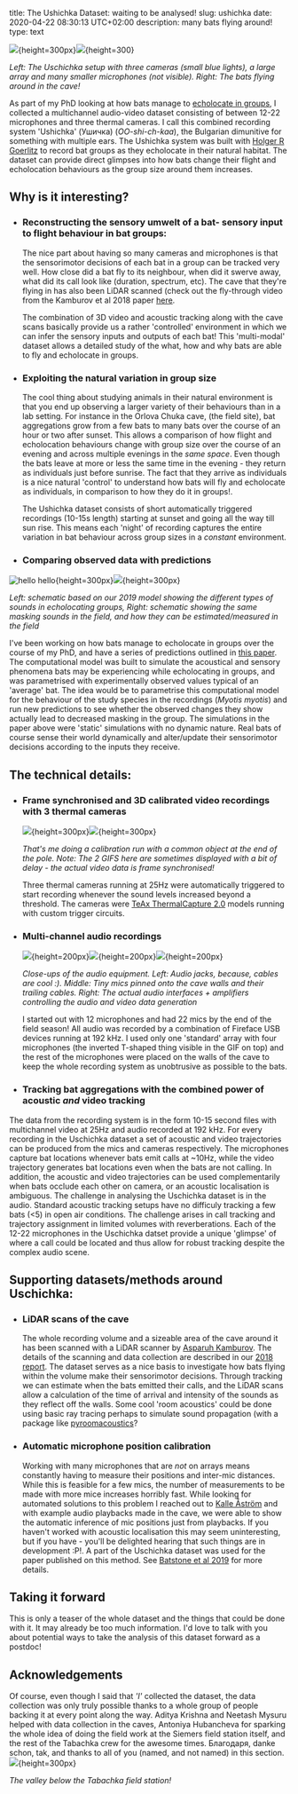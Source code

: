 title: The Ushichka Dataset: waiting to be analysed!
slug: ushichka
date: 2020-04-22 08:30:13 UTC+02:00
description: many bats flying around!
type: text

![](../images/DC6A5930_w.JPG){height=300px}![](../images/orlova_chuka.gif){height=300}

*Left: The Uschichka setup with three cameras (small blue lights), a large array and many smaller microphones (not visible). Right: The bats flying around in the cave!*


As part of my PhD looking at how bats manage to [echolocate in groups](../research), I collected a multichannel audio-video dataset consisting of between 12-22 microphones and three thermal cameras.
I call this combined recording system 'Ushichka' (Ушичка) (*OO-shi-ch-kaa*), the Bulgarian dimunitive for something with multiple ears. The Ushichka system was built with <a href="https://www.orn.mpg.de/person/26282/2902144" target="_blank"> Holger R Goerlitz</a> to record bat
groups as they echolocate in their natural habitat. The dataset can provide direct glimpses into how bats change their flight and echolocation behaviours as 
the group size around them increases. 


## Why is it interesting?
* ### Reconstructing the sensory umwelt of a bat- sensory input to  flight behaviour in bat groups:
	The nice part about having so many cameras and microphones is that  the sensorimotor decisions of each bat in a group can be tracked very well. How close
	did a bat fly to its neighbour, when did it swerve away, what did its call look like (duration, spectrum, etc). The cave  that they're flying in has also been LiDAR scanned 
	(check out the fly-through video from the Kamburov et al 2018 paper [here](../publications). 

	The combination of 3D video and acoustic tracking along with the cave scans basically provide us a rather 'controlled' environment in which we can infer the sensory inputs
	and outputs of each bat! This 'multi-modal' dataset allows a detailed study of the what, how and why bats are able to fly and echolocate in groups.  

* ### Exploiting the natural variation in group size

	The cool thing about studying animals in their natural environment is that you end up observing a larger variety of their behaviours than in a lab setting. For instance in the Orlova Chuka cave, (the field site), bat aggregations grow from a 
	few bats to many bats over the course of an hour or two after sunset. This allows a comparison of how flight and echolocation behaviours change with group size over the course
	of an evening and across multiple evenings in the *same space*. Even though the bats leave at more or less the same time in the evening - they return as individuals just before sunrise. The fact
	that they arrive as individuals is a nice natural 'control' to understand how bats will fly and echolocate as individuals, in comparison to how they do it in groups!.
	
	The Ushichka dataset consists of short automatically triggered recordings (10-15s length) starting at sunset and going all the way till sun rise. This means each 'night' of 
	recording captures the entire variation in bat behaviour across group sizes in a *constant* environment. 

* ### Comparing observed data with predictions
![hello hello](../images/modelling_schematic.png){height=300px}![](../images/flying_bats_schematic.png){height=300px}

*Left: schematic based on our 2019 model showing the different types of sounds in echolocating groups, Right: schematic showing the same masking sounds in the field, and how they can be estimated/measured in the field*

I've been working on how bats manage to echolocate in groups over the course of my PhD, and have a series of predictions outlined in <a href="https://www.pnas.org/content/116/52/26662.short" target="_blank">this paper</a>.
The computational model was built to simulate the acoustical and sensory phenomena bats may be experiencing while echolocating in groups, and was parametrised with 
experimentally observed values typical of an 'average' bat. The idea would be to parametrise this computational model for the behaviour of the study species in the recordings 
(*Myotis myotis*) and run new predictions to see whether the observed changes they  show actually lead to decreased masking in the group. The simulations in the paper above
were 'static' simulations with no dynamic nature. Real bats of course sense their world dynamically and alter/update their sensorimotor decisions according to  the inputs they 
receive. 

## The technical details:

* ### Frame synchronised and 3D calibrated video recordings with 3 thermal cameras

	![](../images/K1_wand.gif){height=300px}![](../images/K3_wand.gif){height=300px}

	*That's me doing a calibration run with a common object at the end of the pole. Note: The 2 GIFS here are sometimes displayed with a bit of delay - the actual video data is frame synchronised!*

	Three thermal cameras running at 25Hz were automatically triggered to start recording whenever the sound levels increased beyond a threshold. The cameras
	were [TeAx ThermalCapture 2.0](https://thermalcapture.com/thermalcapture-2-0-640/) models running with custom trigger circuits. 

* ### Multi-channel audio recordings 

	![](../images/DSC06067.JPG){height=200px}![](../images/DSC05051.JPG){height=200px}![](../images/DSC06121.JPG){height=200px}

    *Close-ups of the audio equipment. Left: Audio jacks, because, cables are cool :). Middle: Tiny mics pinned onto the cave walls and their trailing cables. Right:   The actual audio interfaces + amplifiers controlling the audio and video data generation*
	
	I started out with 12 microphones and had 22 mics by the end of the field season! All audio was recorded by a combination of Fireface USB devices 
	running at 192 kHz. I used only one 'standard' array with four microphones (the inverted T-shaped thing visible in the GIF on top) and the rest of the microphones
	were placed on the walls of the cave to keep  the whole recording system as unobtrusive as possible to the bats. 

* ### Tracking bat aggregations with the combined power of acoustic *and* video tracking
The data from the recording system is in the form 10-15 second files with multichannel video at 25Hz and audio recorded at 192 kHz.
For every recording in the Uschichka dataset a set of acoustic and video trajectories can be produced from the mics and cameras respectively.
The microphones capture bat locations whenever bats emit calls at ~10Hz, while the video trajectory generates bat locations even when the bats are not calling.
In addition, the acoustic and video trajectories can be used complementarily when bats occlude each other on camera, or an acoustic localisation is ambiguous. 
The challenge in analysing the Uschichka dataset is in the audio. Standard acoustic tracking setups have no difficuly tracking a few bats (<5) in open air conditions.  The challenge arises in call tracking and trajectory assignment in limited volumes with reverberations. Each of the 12-22 microphones in the Uschichka datset provide a 
unique 'glimpse' of where a call could be located and thus allow for robust tracking despite the complex audio scene.


## Supporting datasets/methods around Uschichka:
* ### LiDAR scans of the cave

    The whole recording volume and a sizeable area of the cave around it has been scanned with a LiDAR scanner by <a href="https://www.linkedin.com/in/asparuh-kamburov-baa58525/?originalSubdomain=bg" target="_blank">Asparuh Kamburov</a>.
    The details of the scanning and data collection are described in our [2018 report](../publications). The dataset serves as a nice basis to investigate
    how bats flying within the volume make their sensorimotor decisions. Through tracking we can estimate when the bats emitted their calls, and the LiDAR scans allow
    a calculation of the time of arrival and intensity of the sounds as they reflect off the walls. Some cool 'room acoustics' could be done using basic ray tracing perhaps to simulate sound propagation (with a package like <a href="https://pyroomacoustics.readthedocs.io/en/pypi-release/index.html" target="_blank">pyroomacoustics</a>?

* ### Automatic microphone position calibration

    Working with many microphones that are *not* on arrays means constantly having to measure their positions and inter-mic distances. While this is feasible for 
    a few mics, the number of measurements to be made with more mice increases horribly fast. While looking for automated solutions to this problem I reached out
    to <a href="http://www.maths.lu.se/staff/kalleastrom/" target="_blank">Kalle Åström</a> and with example audio playbacks made in the cave, we were able to show the automatic inference of
    mic positions just from playbacks. If you haven't worked with acoustic localisation this may seem uninteresting, but if you have - you'll be delighted hearing that
    such things are in development :P!. A part of  the Uschichka dataset was used for the paper published on this method. See [Batstone et al 2019](../publications) 
    for more details. 

## Taking it forward
This is only a teaser of the whole dataset and the things that could be done with it. It may already be too much information. 
I'd love to talk with you about potential ways to take the analysis of this dataset forward as a postdoc!

## Acknowledgements
Of course, even though I said that *'I'* collected the dataset, the data collection was only truly possible thanks to a whole group of people backing it at every point along the way.
Aditya Krishna and Neetash Mysuru helped with data collection in the caves, Antoniya Hubancheva for sparking the whole idea of doing the field work at the Siemers field station itself,
and the rest of the Tabachka crew for the awesome times. Благодаря, danke schon, tak, and thanks to all of you (named, and not named) in this section. 
![](../images/DSC04822.JPG){height=300px}

*The valley below the Tabachka field station!*
